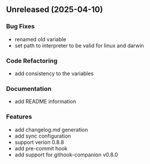 
<a name="Unreleased"></a>
## Unreleased (2025-04-10)

### Bug Fixes

* renamed old variable
* set path to interpreter to be valid for linux and darwin

### Code Refactoring

* add consistency to the variables

### Documentation

* add README information

### Features

* add changelog.md generation
* add sync configuration
* support verion 0.8.8
* add pre-commit hook
* add support for githook-companion v0.8.0


